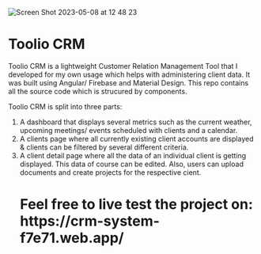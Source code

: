 
![Screen Shot 2023-05-08 at 12 48 23](https://user-images.githubusercontent.com/104759604/236808208-f3ec5959-df16-4588-8ac1-5ad71dec0c81.png)

<h1>Toolio CRM</h1>

Toolio CRM is a lightweight Customer Relation Management Tool that I developed for my own usage which helps with administering client data. It was built using Angular/ Firebase and Material Design. This repo contains all the source code which is strucured by components. 

Toolio CRM is split into three parts:

<ol>
 <li> A dashboard that displays several metrics such as the current weather, upcoming meetings/ events scheduled with clients and a calendar.</li>
 <li> A clients page where all currently existing client accounts are displayed & clients can be filtered by several different criteria.</li>
  <li> A client detail page where all the data of an individual client is getting displayed. This data of course can be edited. Also, users can upload documents and create projects for the respective cient.</li>


<h1>Feel free to live test the project on: https://crm-system-f7e71.web.app/</h1>





 





























